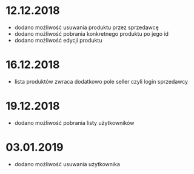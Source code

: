 # 12.12.2018

- dodano możliwość usuwania produktu przez sprzedawcę
- dodano możliwość pobrania konkretnego produktu po jego id
- dodano możliwość edycji produktu

# 16.12.2018

- lista produktów zwraca dodatkowo pole seller czyli login sprzedawcy

# 19.12.2018

- dodano możliwość pobrania listy użytkowników

# 03.01.2019

- dodano możliwość usuwania użytkownika